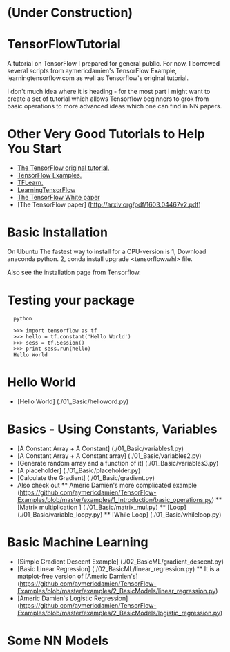 # (Under Construction)

# TensorFlowTutorial

A tutorial on TensorFlow I prepared for general public.  For now, I
borrowed several scripts from aymericdamien's TensorFlow Example,
learningtensorflow.com as well as Tensorflow's original tutorial.

I don't much idea where it is heading - for the most part I might
want to create a set of tutorial which allows Tensorflow beginners to
grok from basic operations to more advanced ideas which one can find
in NN papers.

# Other Very Good Tutorials to Help You Start

* [The TensorFlow original tutorial.](https://www.tensorflow.org/)
* [TensorFlow Examples.](https://github.com/aymericdamien/TensorFlow-Examples)
* [TFLearn.](https://github.com/tflearn/tflearn)
* [LearningTensorFlow](http://learningtensorflow.com/examples/)
* [The TensorFlow White paper](http://download.tensorflow.org/paper/whitepaper2015.pdf)
* [The TensorFlow paper] (http://arxiv.org/pdf/1603.04467v2.pdf)

# Basic Installation

  On Ubuntu
  The fastest way to install for a CPU-version is
  1, Download anaconda python.
  2, conda install upgrade <tensorflow.whl> file.

  Also see the installation page from Tensorflow.
      

# Testing your package

      python

      >>> import tensorflow as tf
      >>> hello = tf.constant('Hello World')
      >>> sess = tf.Session()
      >>> print sess.run(hello)
      Hello World

# Hello World

* [Hello World] (./01_Basic/helloword.py)
                              
# Basics - Using Constants, Variables

* [A Constant Array + A Constant]  (./01_Basic/variables1.py)
* [A Constant Array + A Constant array]  (./01_Basic/variables2.py)
* [Generate random array and a function of it]  (./01_Basic/variables3.py)
* [A placeholder] (./01_Basic/placeholder.py)
* [Calculate the Gradient] (./01_Basic/gradient.py)
* Also check out
** Americ Damien's more complicated example (https://github.com/aymericdamien/TensorFlow-Examples/blob/master/examples/1_Introduction/basic_operations.py) 
** [Matrix multiplication ] (./01_Basic/matrix_mul.py)
** [Loop] (./01_Basic/variable_loopy.py)
** [While Loop] (./01_Basic/whileloop.py)

# Basic Machine Learning
* [Simple Gradient Descent Example] (./02_BasicML/gradient_descent.py)
* [Basic Linear Regression] (./02_BasicML/linear_regression.py)
** It is a matplot-free version of [Americ Damien's] (https://github.com/aymericdamien/TensorFlow-Examples/blob/master/examples/2_BasicModels/linear_regression.py)
* [Americ Damien's Logistic Regression] (https://github.com/aymericdamien/TensorFlow-Examples/blob/master/examples/2_BasicModels/logistic_regression.py)

# Some NN Models



